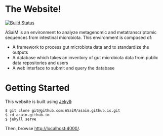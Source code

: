 # The Website!

[![Build Status](https://travis-ci.org/ASaiM/asaim.github.io.svg?branch=master)](https://travis-ci.org/ASaiM/asaim.github.io)

ASaiM is an environment to analyze metagenomic and metatranscriptomic sequences
from intestinal microbiota. This environment is composed of:

- A framework to process gut microbiota data and to standardize the outputs
- A database which takes an inventory of gut microbiota data from public data repositories 
and users
- A web interface to submit and query the database

# Getting Started

This website is built using [Jekyll](http://jekyllrb.com):

    $ git clone git@github.com:ASaiM/asaim.github.io.git
    $ cd asaim.github.io
    $ jekyll serve

Then, browse [http://localhost:4000/](http://localhost:4000/).
